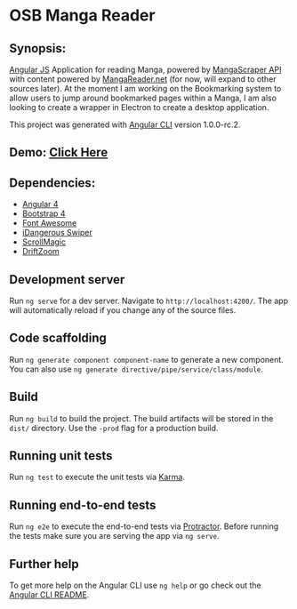 # OSB Manga Reader

## Synopsis:

[Angular JS](https://angular.io/) Application for reading Manga, powered by [MangaScraper API](https://market.mashape.com/doodle/manga-scraper) with content powered by [MangaReader.net](https://www.mangareader.net) (for now, will expand to other sources later). At the moment I am working on the Bookmarking system to allow users to jump around bookmarked pages within a Manga, I am also looking to create a wrapper in Electron to create a desktop application.

This project was generated with [Angular CLI](https://github.com/angular/angular-cli) version 1.0.0-rc.2.

## Demo: [Click Here](https://osbmangareader.firebaseapp.com/)

## Dependencies:
* [Angular 4](https://angular.io/)
* [Bootstrap 4](http://getbootstrap.com)
* [Font Awesome](http://fontawesome.io)
* [iDangerous Swiper](http://idangero.us/swiper/)
* [ScrollMagic](http://scrollmagic.io/)
* [DriftZoom](https://imgix.github.io/drift/)

## Development server

Run `ng serve` for a dev server. Navigate to `http://localhost:4200/`. The app will automatically reload if you change any of the source files.

## Code scaffolding

Run `ng generate component component-name` to generate a new component. You can also use `ng generate directive/pipe/service/class/module`.

## Build

Run `ng build` to build the project. The build artifacts will be stored in the `dist/` directory. Use the `-prod` flag for a production build.

## Running unit tests

Run `ng test` to execute the unit tests via [Karma](https://karma-runner.github.io).

## Running end-to-end tests

Run `ng e2e` to execute the end-to-end tests via [Protractor](http://www.protractortest.org/).
Before running the tests make sure you are serving the app via `ng serve`.

## Further help

To get more help on the Angular CLI use `ng help` or go check out the [Angular CLI README](https://github.com/angular/angular-cli/blob/master/README.md).
